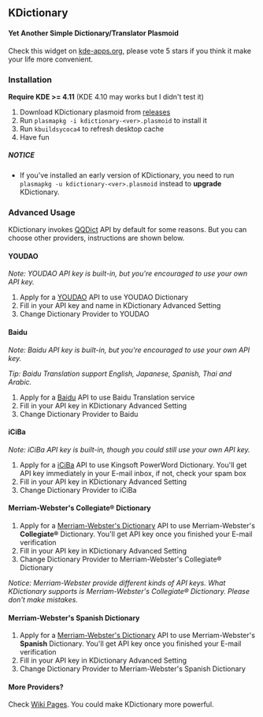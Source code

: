 ## KDictionary
#### Yet Another Simple Dictionary/Translator Plasmoid

Check this widget on [kde-apps.org](http://kde-apps.org/content/show.php?content=161349), please vote 5 stars if you think it make your life more convenient.

### Installation

**Require KDE >= 4.11** (KDE 4.10 may works but I didn't test it)

1. Download KDictionary plasmoid from [releases](https://github.com/librehat/kdictionary/releases)
2. Run `plasmapkg -i kdictionary-<ver>.plasmoid` to install it
3. Run `kbuildsycoca4` to refresh desktop cache
4. Have fun

##### NOTICE

- If you've installed an early version of KDictionary, you need to run `plasmapkg -u kdictionary-<ver>.plasmoid` instead to **upgrade** KDictionary.

### Advanced Usage

KDictionary invokes [QQDict](http://dict.qq.com) API by default for some reasons. But you can choose other providers, instructions are shown below.

#### YOUDAO

_Note: YOUDAO API key is built-in, but you're encouraged to use your own API key._

1. Apply for a [YOUDAO](http://fanyi.youdao.com/openapi?path=data-mode) API to use YOUDAO Dictionary
2. Fill in your API key and name in KDictionary Advanced Setting
3. Change Dictionary Provider to YOUDAO

#### Baidu

_Note: Baidu API key is built-in, but you're encouraged to use your own API key._

_Tip: Baidu Translation support English, Japanese, Spanish, Thai and Arabic._

1. Apply for a [Baidu](http://developer.baidu.com/wiki/index.php?title=%E5%B8%AE%E5%8A%A9%E6%96%87%E6%A1%A3%E9%A6%96%E9%A1%B5/%E7%99%BE%E5%BA%A6%E7%BF%BB%E8%AF%91/%E7%BF%BB%E8%AF%91API) API to use Baidu Translation service
2. Fill in your API key in KDictionary Advanced Setting
3. Change Dictionary Provider to Baidu

#### iCiBa

_Note: iCiBa API key is built-in, though you could still use your own API key._

1. Apply for a [iCiBa](http://open.iciba.com/?c=api) API to use Kingsoft PowerWord Dictionary. You'll get API key immediately in your E-mail inbox, if not, check your spam box
2. Fill in your API key in KDictionary Advanced Setting
3. Change Dictionary Provider to iCiBa

#### Merriam-Webster's Collegiate® Dictionary

1. Apply for a [Merriam-Webster's Dictionary](http://www.dictionaryapi.com) API to use Merriam-Webster's **Collegiate®** Dictionary. You'll get API key once you finished your E-mail verification
2. Fill in your API key in KDictionary Advanced Setting
3. Change Dictionary Provider to Merriam-Webster's Collegiate® Dictionary

_Notice: Merriam-Webster provide different kinds of API keys. What KDictionary supports is Merriam-Webster's Collegiate® Dictionary. Please don't make mistakes._

#### Merriam-Webster's Spanish Dictionary

1. Apply for a [Merriam-Webster's Dictionary](http://www.dictionaryapi.com) API to use Merriam-Webster's **Spanish** Dictionary. You'll get API key once you finished your E-mail verification
2. Fill in your API key in KDictionary Advanced Setting
3. Change Dictionary Provider to Merriam-Webster's Spanish Dictionary

#### More Providers?

Check [Wiki Pages](https://github.com/librehat/kdictionary/wiki). You could make KDictionary more powerful.